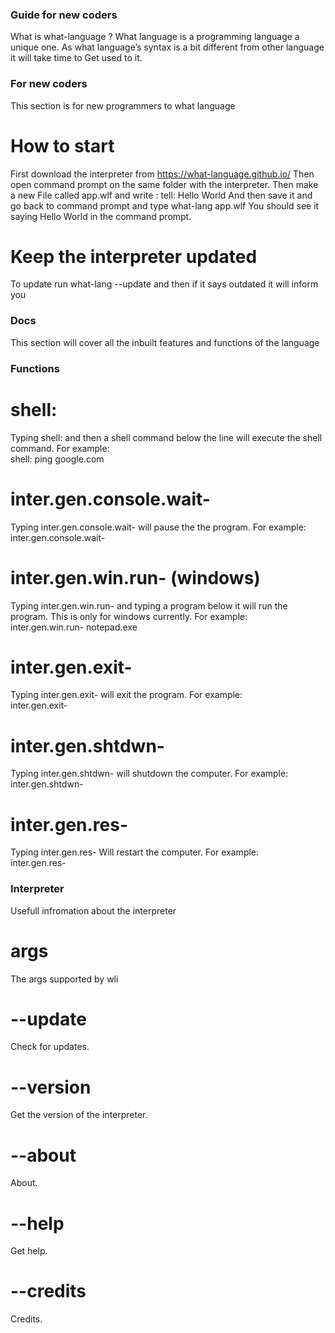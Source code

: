 ### Guide for new coders
What is what-language ? What language is a programming language a unique one. As what language’s syntax is a bit different from other language it will take time to
Get used to it.

### For new coders
This section is for new programmers to what language
# How to start
First download the interpreter from https://what-language.github.io/
Then open command prompt on the same folder with the interpreter. Then make a new
File called app.wlf and write :
tell:
Hello World
And then save it and go back to command prompt and type what-lang app.wlf
You should see it saying Hello World in the command prompt.

# Keep the interpreter updated
To update run what-lang --update and then if it says outdated it will inform you

### Docs
This section will cover all the inbuilt features and functions of the language
### Functions
# shell:
Typing shell: and then a shell command below the line will execute the shell command.
For example: <br>
shell:
ping google.com
# inter.gen.console.wait-
Typing inter.gen.console.wait- will pause the the program.
For example: <br>
inter.gen.console.wait-
# inter.gen.win.run- (windows)
Typing inter.gen.win.run- and typing a program below it will run the program. This is only for windows currently.
For example: <br>
inter.gen.win.run-
notepad.exe
# inter.gen.exit-
Typing inter.gen.exit- will exit the program.
For example: <br>
inter.gen.exit-
# inter.gen.shtdwn-
Typing inter.gen.shtdwn-  will shutdown the computer.
For example: <br>
inter.gen.shtdwn-
# inter.gen.res- 
Typing inter.gen.res- Will restart the computer.
For example: <br>
inter.gen.res-

### Interpreter
Usefull infromation about the interpreter
# args 
The args supported by wli
# --update
Check for updates.
# --version
Get the version of the interpreter.
# --about
About.
# --help
Get help.
# --credits
Credits.

